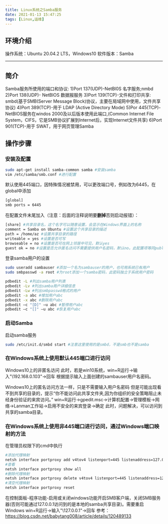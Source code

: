 ```yaml
---
title: Linux系统之Samba服务
date: 2021-01-13 15:47:25
tags: [Linux,运维]
---
```


## 环境介绍
操作系统：Ubuntu 20.04.2 LTS，Windows10
软件版本：Samba

---

## 简介
Samba服务所使用的端口和协议:
1)Port 137(UDP)-NetBl0S 名字服务;nmbd
2)Port 138(UDP)- NetBlOS 数据报服务
3)Port 139(TCP)-文件和打印共享: smbd(基于SMB(Server Message Block)协议，主要在局域网中使用，文件共享协议)
4)Port 389(TCP)-用于 LDAP (Active Directory Mode)
5)Por 445(TCP)-NetBIOS服务在windos 2000及以后版本使用此端口,(Common Internet File System，ClFS，它是SMB协议扩展到Internet后，实现Internet文件共享)
6)Port 901(TCP)-用于 SWAT，用于网页管理Samba
<!--more-->
## 操作步骤
### 安装及配置
```bash
sudo apt-get install samba-common samba #安装samba
vim /etc/samba/smb.conf #进行配置
```
默认使用445端口，因特殊情况被禁用，可以更改端口号，例如改为6445，在global中添加
```bash
[global]
smb ports = 6445
```
在配置文件末尾加入（注意：后面的注释说明要**删掉**否则启动报错）：
```bash
[share] #共享目录名，这个名字可以随意设置，会显示在Windows界面上的名称
comment = Samba on Ubuntu #设置这个共享目录的描述
path = /home/az #设置共享目录的路径
writeable = yes #设置是否可写
browseable = no #设置是否可在网上邻居中可见，默认yes
guest ok = no #设置是否允许匿名访问不需要提供用户名密码，默认no。此配置项等同public
```
登录samba用户的设置
```bash
sudo useradd sambauser #添加一个名为sambauser的用户，也可用系统已有用户
sudo smbpasswd -a root #为root添加一个samba密码，此密码独立于系统用户密码

pdbedit -L #列出samba用户列表
pdbedit -Lv #列出samba用户详细信息
pdbedit -Lw #列出smbpasswd格式的用户
pdbedit -a abc #增加用户abc
pdbedit -x abc #删除用户abc
pdbedit –c "[D]" –u abc #暂停用户abc
pdbedit –c "[]" –u abc #恢复用户abc
```
### 启动Samba
启动samba服务
```bash
sudo /etc/init.d/smbd start #注意这里使用的是smbd，不是smb也不是samba
```
### 在Windows系统上使用默认445端口进行访问
Windows10上的非匿名访问
此时，若是win10系统，win+R运行→输入"\\192.168.0.103"→回车
根据提示输入上面创建的sambauser用户名密码。

Windows10上的匿名访问方法一样，只是不需要输入用户名密码
但是可能出现看不到共享的目录的，提示“你不能访问此共享文件夹,因为你组织的安全策略阻止未经身份验证的来宾访问。”
win+R运行→gpedit.msc→计算机配置→管理模板→网络→Lanman工作站→启用不安全的来宾登录→确定
此时，问题解决，可以访问到共享的samba目录。

### 在Windows系统上使用非445端口进行访问，通过Windows端口映射的方法
在管理员权限下的cmd中执行
```bash
#添加代理映射
netsh interface portproxy add v4tov4 listenport=445 listenaddress=127.0.0.1 connectport=6445 connectaddress=172.21.26.84
#查看
netsh interface portproxy show all
#删除代理映射
netsh interface portproxy delete v4tov4 listenport=445 listenaddress=127.0.0.1
#清空代理映射
netsh interface portproxy reset
```
在控制面板-程序功能-启用或关闭windows功能开启SMB客户端，关闭SMB服务器(否则可能通过127.0.0.1访问到的是本地的samba共享目录)。需要重启Windows
win+R运行→输入"\\127.0.0.1"→回车
参考：https://blog.csdn.net/babytang008/article/details/120489133